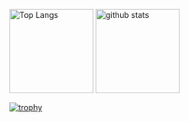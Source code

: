 <p align="left"> 
  <img alt="Top Langs" height="150px" src="https://github-readme-stats.vercel.app/api/top-langs/?username=Kotetsu0000&layout=compact&show_icons=true&theme=dracula" />
  <img alt="github stats" height="150px" src="https://github-readme-stats.vercel.app/api?username=Kotetsu0000&theme=dracula&show_icons=ture" />
</p>

[![trophy](https://github-profile-trophy.vercel.app/?username=kotetsu0000&theme=onedark&column=5&margin-w=20&margin-h=20)](https://github.com/ryo-ma/github-profile-trophy)
